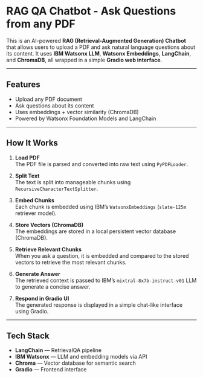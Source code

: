 # RAG QA Chatbot - Ask Questions from any PDF

This is an AI-powered **RAG (Retrieval-Augmented Generation) Chatbot** that allows users to upload a PDF and ask natural language questions about its content. It uses **IBM Watsonx LLM**, **Watsonx Embeddings**, **LangChain**, and **ChromaDB**, all wrapped in a simple **Gradio web interface**.

---

## Features

- Upload any PDF document
- Ask questions about its content
- Uses embeddings + vector similarity (ChromaDB)
- Powered by Watsonx Foundation Models and LangChain

---

## How It Works

1. **Load PDF**  
   The PDF file is parsed and converted into raw text using `PyPDFLoader`.

2. **Split Text**  
   The text is split into manageable chunks using `RecursiveCharacterTextSplitter`.

3. **Embed Chunks**  
   Each chunk is embedded using IBM’s `WatsonxEmbeddings` (`slate-125m` retriever model).

4. **Store Vectors (ChromaDB)**  
   The embeddings are stored in a local persistent vector database (ChromaDB).

5. **Retrieve Relevant Chunks**  
   When you ask a question, it is embedded and compared to the stored vectors to retrieve the most relevant chunks.

6. **Generate Answer**  
   The retrieved context is passed to IBM’s `mixtral-8x7b-instruct-v01` LLM to generate a concise answer.

7. **Respond in Gradio UI**  
   The generated response is displayed in a simple chat-like interface using Gradio.
   
---

## Tech Stack

- **LangChain** — RetrievalQA pipeline
- **IBM Watsonx** — LLM and embedding models via API
- **Chroma** — Vector database for semantic search
- **Gradio** — Frontend interface

